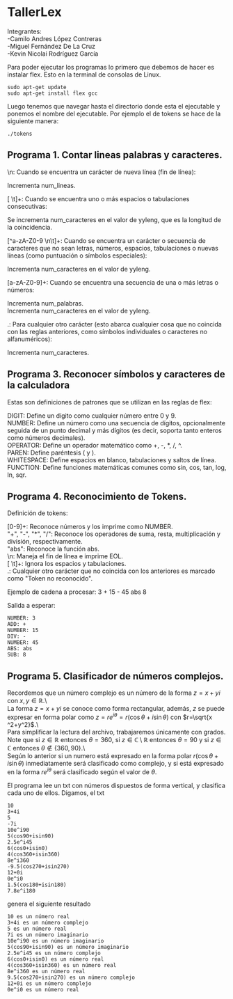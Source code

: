 # TallerLex

Integrantes: <br>
-Camilo Andres López Contreras <br>
-Miguel Fernández De La Cruz <br>
-Kevin Nicolai Rodríguez García <br>

Para poder ejecutar los programas lo primero que debemos de hacer es instalar flex. Esto en la terminal de consolas de Linux.
```
sudo apt-get update
sudo apt-get install flex gcc
```
Luego tenemos que navegar hasta el directorio donde esta el ejecutable y ponemos el nombre del ejecutable. Por ejemplo el de tokens se hace de la siguiente manera:

```
./tokens
```


## Programa 1. Contar lineas palabras y caracteres.

\n: Cuando se encuentra un carácter de nueva línea (fin de línea): <br>

Incrementa num_lineas. <br> 

[ \t]+: Cuando se encuentra uno o más espacios o tabulaciones consecutivas: <br> 

Se incrementa num_caracteres en el valor de yyleng, que es la longitud de la coincidencia. <br>

[^a-zA-Z0-9 \n\t]+: Cuando se encuentra un carácter o secuencia de caracteres que no sean letras, números, espacios, tabulaciones o nuevas líneas (como puntuación o símbolos especiales): <br>

Incrementa num_caracteres en el valor de yyleng. <br> 

[a-zA-Z0-9]+: Cuando se encuentra una secuencia de una o más letras o números: <br>

Incrementa num_palabras. <br> 
Incrementa num_caracteres en el valor de yyleng. <br>

.: Para cualquier otro carácter (esto abarca cualquier cosa que no coincida con las reglas anteriores, como símbolos individuales o caracteres no alfanuméricos): <br>

Incrementa num_caracteres.

## Programa 3. Reconocer símbolos y caracteres de la calculadora

Estas son definiciones de patrones que se utilizan en las reglas de flex: <br>

DIGIT: Define un dígito como cualquier número entre 0 y 9. <br>
NUMBER: Define un número como una secuencia de dígitos, opcionalmente seguida de un punto decimal y más dígitos (es decir, soporta tanto enteros como números decimales). <br>
OPERATOR: Define un operador matemático como +, -, *, /, ^. <br>
PAREN: Define paréntesis ( y ). <br>
WHITESPACE: Define espacios en blanco, tabulaciones y saltos de línea. <br>
FUNCTION: Define funciones matemáticas comunes como sin, cos, tan, log, ln, sqr. <br>

## Programa 4. Reconocimiento de Tokens.

Definición de tokens:

[0-9]+: Reconoce números y los imprime como NUMBER. <br>
"+", "-", "*", "/": Reconoce los operadores de suma, resta, multiplicación y división, respectivamente. <br>
"abs": Reconoce la función abs. <br> 
\n: Maneja el fin de línea e imprime EOL. <br>
[ \t]+: Ignora los espacios y tabulaciones. <br> 
.: Cualquier otro carácter que no coincida con los anteriores es marcado como "Token no reconocido". <br>

Ejemplo de cadena a procesar: 3 + 15 - 45 abs 8

Sallda a esperar:

```
NUMBER: 3
ADD: +
NUMBER: 15
DIV: -
NUMBER: 45
ABS: abs
SUB: 8
```

## Programa 5. Clasificador de números complejos.

Recordemos que un número complejo es un número de la forma $z=x+yi$ con $x,y \in \mathbb{R}$.\ <br>
La forma $z=x+yi$ se conoce como forma rectangular, además, $z$ se puede expresar en forma polar como $z = re^{i\theta}=r(\cos \theta + i\sin \theta)$ con $r=\sqrt{x ^2+y^2}$.\ <br>
Para simplificar la lectura del archivo, trabajaremos únicamente con grados. Note que si $z \in \mathbb{R}$ entonces $\theta = 360$, si $z \in \mathbb{C}\setminus\mathbb{R}$ entonces $\theta = 90$ y si $z \in \mathbb{C}$ entonces $\theta\not\in\lbrace 360,90\rbrace$.\ <br>
Según lo anterior si un numero está expresado en la forma polar $r(\cos \theta + i\sin \theta)$ inmediatamente será clasificado como complejo, y si está expresado en la forma $re^{i\theta}$ será clasificado según el valor de $\theta$. <br>

El programa lee un txt con números dispuestos de forma vertical, y clasifica cada uno de ellos. Digamos, el txt 


```
10
3+4i
5
-7i
10e^i90
5(cos90+isin90)
2.5e^i45
6(cos0+isin0)
4(cos360+isin360)
8e^i360
-9.5(cos270+isin270)
12+0i
0e^i0
1.5(cos180+isin180)
7.8e^i180
```

genera el siguiente resultado


```
10 es un número real
3+4i es un número complejo
5 es un número real
7i es un número imaginario
10e^i90 es un número imaginario
5(cos90+isin90) es un número imaginario
2.5e^i45 es un número complejo
6(cos0+isin0) es un número real
4(cos360+isin360) es un número real
8e^i360 es un número real
9.5(cos270+isin270) es un número complejo
12+0i es un número complejo
0e^i0 es un número real
```
